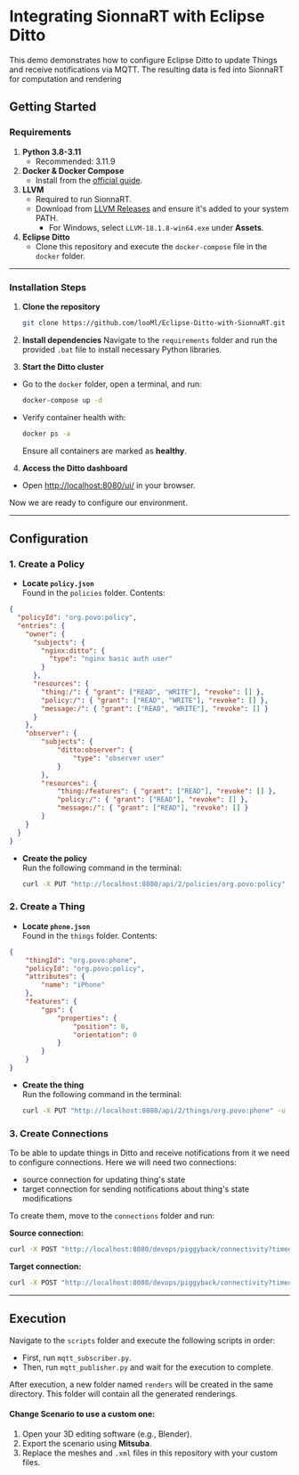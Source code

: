 # Integrating SionnaRT with Eclipse Ditto
This demo demonstrates how to configure Eclipse Ditto to update Things and receive notifications via MQTT. The resulting data is fed into SionnaRT for computation and rendering

## Getting Started
### Requirements

1. **Python 3.8-3.11**
	- Recommended: 3.11.9
2. **Docker & Docker Compose**
	- Install from the [official guide](https://docs.docker.com/get-started/get-docker/).
3. **LLVM**
	- Required to run SionnaRT.
	- Download from [LLVM Releases](https://github.com/llvm/llvm-project/releases?q=18.1.8&expanded=true) and ensure it's added to your system PATH.
		- For Windows, select `LLVM-18.1.8-win64.exe` under **Assets**.
4. **Eclipse Ditto**
	- Clone this repository and execute the `docker-compose` file in the `docker` folder.

---
### Installation Steps

1. **Clone the repository**
	```bash
	git clone https://github.com/looMl/Eclipse-Ditto-with-SionnaRT.git
	```
2. **Install dependencies**
Navigate to the `requirements` folder and run the provided `.bat` file to install necessary Python libraries.

3. **Start the Ditto cluster**
- Go to the `docker` folder, open a terminal, and run:
	```bash
	docker-compose up -d
	```
- Verify container health with:
	```bash
	docker ps -a
	```
	Ensure all containers are marked as **healthy**.

4. **Access the Ditto dashboard**
- Open [http://localhost:8080/ui/](http://localhost:8080/ui/) in your browser.

Now we are ready to configure our environment.

---
## Configuration
### 1. Create a Policy
- **Locate `policy.json`**  
Found in the `policies` folder. Contents:
```json
{
  "policyId": "org.povo:policy",
  "entries": {
    "owner": {
      "subjects": {
        "nginx:ditto": {
          "type": "nginx basic auth user"
        }
      },
      "resources": {
        "thing:/": { "grant": ["READ", "WRITE"], "revoke": [] },
		"policy:/": { "grant": ["READ", "WRITE"], "revoke": [] },
        "message:/": { "grant": ["READ", "WRITE"], "revoke": [] }
      }
    },
	"observer": {
		"subjects": {
			"ditto:observer": {
				"type": "observer user"
			}
		},
		"resources": {
			"thing:/features": { "grant": ["READ"], "revoke": [] },
			"policy:/": { "grant": ["READ"], "revoke": [] },
			"message:/": { "grant": ["READ"], "revoke": [] }
		}
	}
  }
}
```
- **Create the policy**  
Run the following command in the terminal:
	```bash
	curl -X PUT "http://localhost:8080/api/2/policies/org.povo:policy" -u "ditto:ditto" -H "Content-Type:application/json" -d @policy.json
	```


### 2. Create a Thing
- **Locate `phone.json`**  
	Found in the `things` folder. Contents:
```json
{
	"thingId": "org.povo:phone",
    "policyId": "org.povo:policy",
    "attributes": {
        "name": "iPhone"
    },
    "features": {
        "gps": {
            "properties": {
                "position": 0,
				"orientation": 0
            }
        }
    }
}
```
- **Create the thing**  
Run the following command in the terminal:
	```bash
	curl -X PUT "http://localhost:8080/api/2/things/org.povo:phone" -u "ditto:ditto" -H "Content-Type:application/json" -d @phone.json
	```
### 3. Create Connections
To be able to update things in Ditto and receive notifications from it we need to configure connections. Here we will need two connections:
- source connection for updating thing's state
- target connection for sending notifications about thing's state modifications

To create them, move to the `connections` folder and run:

**Source connection:**
```bash
curl -X POST "http://localhost:8080/devops/piggyback/connectivity?timeout=10" -u "devops:foobar" -H "Content-Type:application/json" -d @source_connection.json
```
**Target connection:**
```bash
curl -X POST "http://localhost:8080/devops/piggyback/connectivity?timeout=10" -u "devops:foobar" -H "Content-Type:application/json" -d @target_connection.json
```

---
 ## Execution 
 Navigate to the `scripts` folder and execute the following scripts in order:
 - First, run `mqtt_subscriber.py`.
 - Then, run `mqtt_publisher.py` and wait for the execution to complete.

After execution, a new folder named `renders` will be created in the same directory. This folder will contain all the generated renderings.

#### Change Scenario to use a custom one:
1. Open your 3D editing software (e.g., Blender).
2. Export the scenario using **Mitsuba**.
3. Replace the meshes and `.xml` files in this repository with your custom files.
